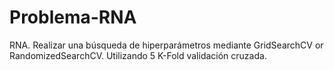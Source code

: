 # Problema-RNA
RNA. Realizar una búsqueda de hiperparámetros mediante GridSearchCV or RandomizedSearchCV. Utilizando 5 K-Fold validación cruzada.

